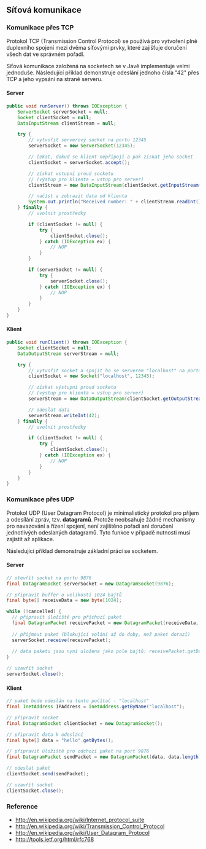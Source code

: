 ## Síťová komunikace

### Komunikace přes TCP

Protokol TCP (Transmission Control Protocol) se používá pro vytvoření plně duplexního spojení mezi dvěma síťovými prvky, které zajišťuje doručení všech dat ve správném pořadí. 

Síťová komunikace založená na socketech se v Javě implementuje velmi jednoduše. Následující příklad demonstruje odeslání jednoho čísla "42" přes TCP a jeho vypsání na straně serveru.

#### Server

```java
public void runServer() throws IOException {
    ServerSocket serverSocket = null;
    Socket clientSocket = null;
    DataInputStream clientStream = null;

    try {
        // vytvořit serverový socket na portu 12345
        serverSocket = new ServerSocket(12345);

        // čekat, dokud se klient nepřipojí a pak získat jeho socket
        clientSocket = serverSocket.accept();

        // získat vstupní proud socketu
        // (výstup pro klienta = vstup pro server)
        clientStream = new DataInputStream(clientSocket.getInputStream());

        // načíst a zobrazit data od klienta
        System.out.println("Received number: " + clientStream.readInt());
    } finally {
        // uvolnit prostředky

        if (clientSocket != null) {
            try {
                clientSocket.close();
            } catch (IOException ex) {
                // NOP
            }
        }

        if (serverSocket != null) {
            try {
                serverSocket.close();
            } catch (IOException ex) {
                // NOP
            }
        }
    }
}
```

#### Klient

```java
public void runClient() throws IOException {
    Socket clientSocket = null;
    DataOutputStream serverStream = null;

    try {
        // vytvořit socket a spojit ho se serverem "localhost" na portu 12345
        clientSocket = new Socket("localhost", 12345);

        // získat výstupní proud socketu
        // (výstup pro klienta = vstup pro server)
        serverStream = new DataOutputStream(clientSocket.getOutputStream());

        // odeslat data
        serverStream.writeInt(42);
    } finally {
        // uvolnit prostředky

        if (clientSocket != null) {
            try {
                clientSocket.close();
            } catch (IOException ex) {
                // NOP
            }
        }
    }
}
```

### Komunikace přes UDP

Protokol UDP (User Datagram Protocol) je minimalistický protokol pro příjem a odesílání zpráv, tzv. **datagramů**. Protože neobsahuje žádné mechanismy pro navazování a řízení spojení, není zajištěno pořadí ani doručení jednotlivých odeslaných datagramů. Tyto funkce v případě nutnosti musí zajistit až aplikace.

Následující příklad demonstruje základní práci se socketem.

#### Server

```java
// otevřít socket na portu 9876
final DatagramSocket serverSocket = new DatagramSocket(9876);

// připravit buffer o velikosti 1024 bajtů
final byte[] receiveData = new byte[1024];

while (!cancelled) {
  // připravit úložiště pro příchozí paket
  final DatagramPacket receivePacket = new DatagramPacket(receiveData, receiveData.length);
  
  // přijmout paket (blokující volání až do doby, než paket dorazí)
  serverSocket.receive(receivePacket);
  
  // data paketu jsou nyní uložena jako pole bajtů: receivePacket.getData()
}

// uzavřít socket
serverSocket.close();
```

#### Klient

```java
// paket bude odeslán na tento počítač - "localhost"
final InetAddress IPAddress = InetAddress.getByName("localhost");

// připravit socket
final DatagramSocket clientSocket = new DatagramSocket();

// připravit data k odeslání
final byte[] data = "hello".getBytes();

// připravit úložiště pro odchozí paket na port 9876
final DatagramPacket sendPacket = new DatagramPacket(data, data.length, IPAddress, 9876);

// odeslat paket
clientSocket.send(sendPacket);

// uzavřít socket
clientSocket.close();
```

### Reference

- http://en.wikipedia.org/wiki/Internet_protocol_suite
- http://en.wikipedia.org/wiki/Transmission_Control_Protocol
- http://en.wikipedia.org/wiki/User_Datagram_Protocol
- http://tools.ietf.org/html/rfc768